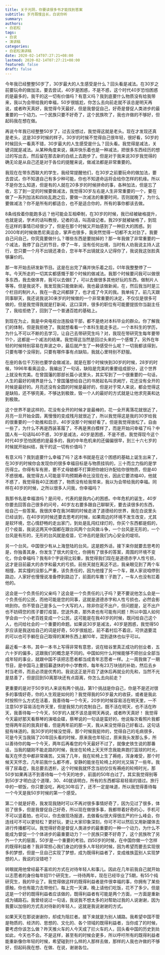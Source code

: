 ```yaml
---
title: 关于光阴，你要读很多书才能找到答案
subtitle: 岁月既慢且长，白说你听
summary:
authors: 
- 白岩松
tags:
- 白说
- 演讲稿
categories:
- 白岩松演讲稿
date: 2020-02-14T07:27:21+08:00
lastmod: 2020-02-14T07:27:21+08:00
featured: false
draft: false
---
```


今年我已经整整50岁了，30岁最大的人生感受是什么？回头看是减法。在30岁之前要玩命的做加法，要去尝试，40岁是困惑，不是不惑，这个时代40岁恐怕困惑的是最多的，我干的这一切有价值吗？有意义吗？我到底要什么物质没有给我带来，我以为会带给我的幸福，50岁很尴尬，你怎么去向前走就不该总是明天再说，或者昨天真好，我觉得今天最好，但是我督促自己，好奇是督促人类进步的最重要的一个动力。一个民族只要不好奇了，这个民族吹了，我也许做的不够好，但起码我在想在做。 

再说今年我已经整整50岁了，过去没想过，我觉得这就是老头。现在才发现还真是老头，这是30岁时候的样子。30岁的时候不觉得自己很年轻，很好看，50岁的时候回头一看真不错，30岁最大的人生感受是什么？回头看。我觉得是减法，关键词就是减法。从某种角度来说，痛并快乐着也是一种减法，把很多东西经历的想过的写出去，然后留在那去新的白纸上去跑步了。但是对于我来说30岁我觉得的确无论是从自己还是对于各位的提醒来说，做减法都是非常重要的。 

我现在在带东西联大的学生，我经常提醒他们，在30岁之前要玩命的做加法，要去尝试，你不知道自己有多少种可能，你也不知道命运将会给你怎样的机缘。所以不是你怎么知道，但是有的人就在20多岁的时候拼命的事，各种加法，但是忘了收，忘了到一定的时候要做减法，我觉得30岁左右是人生非常重要的一个，要在做了一系列加法和四处乱跑之后，要做一次减法的重要时间，否则就晚了，为什么要做减法？你不是所有的都适合，也不是适合你的，所有的事你都该去做。 

8条线拴着你能跑多远？他可能会互相牵制，在30岁的时候，我已经被破格提升，也就是说，学术的话叫教授，记者的话，叫高级记者。我29岁就被破格了，到现在这样的事情已经很少了，但是在那个时候又开始感到了一种巨大的困惑。到2000年的时候做悉尼奥运会，掌声也很多，我突然觉得一切都不太对劲了。我要自己问自己，你究竟要做什么？哪些东西是要抛掉的？那一年我做了非常重要的一个减法，我停了自己的节目，停了一年，没有任何出境，当时有人劝我说主持人这行，您只要一个月不出镜还凑合，您半年不出镜就没人记得你了，我说我这张脸真够廉价的。 

那一年开始去研发新节目。这是在出完了痛并快乐着之后，01年我整整停了一年。今天所走的一切其实都感慨于那个时候的做减法。我那个时候要问我可以做很多东西，我去做体育，我可以去做E了，可以去做很多其他好玩的东西，做制片人等等。但是我说不，我发现我只能做新闻，我也最该做新闻，在，然后我当时是三个栏目的制片人，我在一夜之间都辞了，也才成了今天的我。我单纯了。前几天跟同事聊天，我还说我说30来岁的时候做的一个非常重要的决定，不仅仅是很多可做的，但是我觉得我就是打新闻，这口深井，很多的职位有可能要提拔你当副主任了，我给拒绝了，回到了一个普通百姓的基础上。 

到现在为止，我是中央电视台连股级干部，都不是绝对本科毕业的群众。你了解我们的体制，但是我拒绝了。我就想看看一个本科生能走多远，一个本科生的学历，为什么不可以不断的去学习，让自己去带研究生吗？对，我现在带研究生每年要带11个，这都是一个减法的结果。我觉得这当然是回过头来的一个感慨了。另外在年轻的时候特别容易在奔波之中，最后就产生了一种感受什么呢？一切我都该得到，只要有哪个没得到，只要有哪件事有点缺陷，我就心里特别不舒服。 

在座的各位千万别也要学会做减法，就是在那个时候快到30岁的时候，28岁的时候，1996年看奥运会，我编出了一句话，缺陷是完美的重要组成部分，这个世界上就没有完美。在曾国藩的那部长篇小说里头，其实写到了一个很重要的一句话，人生的最好的境界是什么？曾国藩想给自己的书房起名叫求阙厅，花还没有全开的时候是最好的。月亮还没有全圆的时候是最好的，但是对于常人来说，都会觉得这是缺陷，还不够完美，不够达到极致，毁一个人的最好的方式就是让他求完美和达到极致。 

这个世界不是这样的，花没有全开的时候才是最棒的，花一全开离落花就很近了，月亮一旦开始全圆，离慢慢的变成残月就很近了，所以我觉得这是我的30岁给我的很重要的一个助推和启示，40岁没那个时候好看了。但是我觉得放松了。自由一些了，为什么不再是西装革履了，不再是黑白模样了，而是开始问幸福了吗？中国人有一句话叫40不惑，30岁是减法，40岁是困惑，不是不惑，我觉得现今这个时代40岁恐怕困惑的是最多的，我的中年危机来的还偏偏很早，到三十六七岁的时候就开始纠结，我干的这一切有价值吗？ 

有意义吗？我到底要什么幸福了吗？这本书就是在这个困惑的基础上诞生出来了，在30岁的时候你会发现你的很多幸福目标是与物质挂钩的，三十而立力指的是学历得立。你得有车有房，要不丈母娘都不打算把你媳妇许配给你很物质，但是40不惑很难。我觉得古人可能是平均预期寿命比没现在长，因此它要浓缩40，他就不惑了，我觉得我40正困惑了，物质没有给我带来，我以为会带给我的幸福。同样在40岁的时候，之所以很多人问我，你幸福吗？ 

我那书名是幸福浪吗？是问号，代表的是我内心的困惑。中年危机的诞生，40岁你要去回答自己很多的问号，40岁左右要多跟自己聊聊天，要去读很多的东西，给自己一些答案。我很庆幸在我36期的时候走进了道德经的世界，我在白说里头已经谈到，在40岁的时候还要去思考的时候，如果周边的环境不发生改变，尤其是软环境，您心情舒畅的走出家门，到处是乱闯红绿灯的，你买个东西都是假的，打个疫苗，我说这两天中国都在跟台风两个台风做斗争，一个台风是无形的，一个台风是有形的，无形的台风就是疫苗，它冲击的是我们内心安全的堤坝。 

另一个台风，中国很少有从上海登陆的台风，这是题外话，接下来你就要去思考的是，你独善其身，你发生了很大的变化，你拥有了很多的答案，周围的环境不变化，你会幸福吗？我有8个字说得比较重，我觉得我们现在是道德赤字人性亏损，这才是目前最大的赤字和最大的亏损。前些天就在离这不远，我亲眼见到了两个车相撞，其实撞的没那么严重，该负责任的，因为他撞了另一个车，跟人家说咱停到路边，人家好也慢慢说准备停到路边了，前面的车撒丫子跑了，一车人也没有拦着他的。 

这会是一个负责任的父亲吗？这会是一个负责任的儿子吗？更不要说他怎么会是一个负责任的公民，而他可能是您的同事，这就是道德赤字和人性亏损也，必然会影响到你。你不管自己是多么一个大写的人，除非你足不出户，但问题是，足不出户也不妨碍您的孩子要打疫苗，您送外卖，那外卖也有可能有问题！所以中国人如何学会由一个小老百姓变成一个公民，这可能是在我40岁的时候，既问给自己这个人，也问给社会的一个重要的命题。如果说30岁是减法，40岁是困惑，我觉得50岁应该是我送给自己的词是好奇，50岁很尴尬，前不着村后不着店，可供退要混的可以也可手躺在自己取得的某种东西上躺10年，混到退休也似乎可以。 

最近看一本书，其中一本书上写得非常有意思，说在硅谷里真正成功的创业者，五六十岁的偏多，这跟我们的概念是不同的。中国如何什么时候能够不把创业全部当成年轻的事业，就跟中国不该把志愿者都当成青年志愿者一样。上一周我做了一期节目，是中国马上要招募退休的中小学教师，每年有23万块钱的补助，然后去乡村当老师，而且必须是优秀的。我说这正是开启了退休后再就业的先和，当然不光是慈善了，但是回到50离那块还有点距离，你怎么去向前走？ 

更重要的是对于50岁的人来说有两个挑战，第1个挑战是你自己，你是不是还对很多的事情好奇，你的人生观是如何的？我觉得我的50岁最大的收获，或者是我此时按照什么方式在活着，我善待每一个今天，20岁的时候容易活在明天里，一不注意50岁容易活在昨天里，但是我努力的克制自己，既不活在明天，也不活在昨天，我善待每一个今天，50岁的人就不该总是明天再说，或者昨天真好！ 
我觉得今天最好那天看蔡琴的演唱会碟，蔡琴说的一句话是蛮好的，他说每次看照片我都觉得两年前的我真好看，但是两年前的那一天，我从来没觉得自己好看过。这句话挺有味道的。我30岁的时候没觉得，那个时候我挺帅的，觉得自己的毛病很多，可是今天当我隔了20年回头看的时候，原来我也年轻过，原来我头发那么多，所以善待你的每一个今天，两年后再看您的今天最好不过了，就像史铁生说的那番话，当我的腿刚不能走路的时候，我坐在轮椅上天天怀念我能奔跑打篮球的时光，每天在怀念中都非常痛苦。又隔了几年，我在轮椅上生了褥疮，浑身难受，那个时候天天怀念，几年前我什么都不疼，安静的能坐在轮椅上的时光又隔了一些年。我得了尿毒症，我总要去透析，这个时候我就怀念当初仅仅有褥疮的轮椅时光，那50岁如果再活不到善待每一个今天的地步，前面的50年白过了。其实我觉得别等到50岁才明白这个道理，30、40就该明白，所有的东西都容易轻易的错过。旅行中的一顿饭，你只要没吃，再吃30年后了，还不一定是味道，所以我觉得善待每一个今天是我50岁时候的第一个感受。 

第二个就是好奇，我发现我随时可以不再对很多事情好奇了，因为见过了很多，体验了很多，但是我督促自己好奇，所以现在做很多事，我都带着好奇的心，手机可不可以竖着拍，也可以，你去做现场报道，去做看似很大得很庄严的什么峰会，你连线可不可以更轻松？更好玩，更让大家印象深刻，你可不可以然后又用新媒体去进行传播都可以。我觉得好奇是督促人类进步的最重要的一种一个动力，为什么不能成为督促一个个体进步的最重要动力？一个民族只要不好奇了，这个民族吹了另外一个大的层面，50岁是一个重要的考验。四50岁的时候，在中国你做一个怎样的既得利益者？我非常担心我们身边的很多人年轻的时候，因为希望而要去实现很多的梦想，但是一旦自己实现了梦想，成为既得利益者了，变成维族蓝别人实现梦想的人，我说的没错吧？ 

转眼就用他曾经最不喜欢的方式在对待年轻人和事儿。因此在几年前我自己就开始以志愿者的身份每年招11个研究生，一待待两年，现在已经毕业了5期，有55个纯研究生，我的毕业了。我觉得做这样的既得利益者是件很幸福的事，你拥有了某些感触，你也有能力去带他们，每上完一天课，晚上请他们吃饭，花不了多少。但是这是一个好的既得利益者应该做的，既得利益者有可能是两个方面，一方面是重新成为铺路石。我曾经说过一句话，我说我不想太多的对帮助过我的人说谢谢，因为我要以加倍的方式去对待新的年轻人，这就是我说谢谢的方式。 

如果天天在那说谢谢你，却成为阻拦者。接下来就是为别人铺路。我希望中国不管是物质的、经济的、思想的、文化的、各个领域的既得利益者，当你成了的时候，要考虑你该怎么做？昨天推火车的人今天成了拦火车的人，回头看中国的历史到处如此，今天也不会。不是这样，甚至有的时候会更多，所以呼吁所有的既得利益者能重新像你年轻的时候，希望碰到什么样的人那样去做，那样的人我也许做的不够好，但起码我在想、在做、在说，谢谢各位。 

